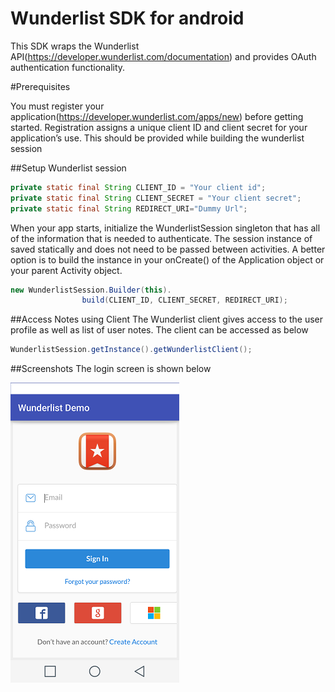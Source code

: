 # Wunderlist SDK for android 

This SDK wraps the Wunderlist API(https://developer.wunderlist.com/documentation) and provides OAuth authentication functionality. 

#Prerequisites

You must register your application(https://developer.wunderlist.com/apps/new) before getting started. Registration assigns a unique client ID and client secret for your application’s use. This should be provided while building the wunderlist session

##Setup Wunderlist session
```java
private static final String CLIENT_ID = "Your client id";
private static final String CLIENT_SECRET = "Your client secret";
private static final String REDIRECT_URI="Dummy Url";
```

When your app starts, initialize the WunderlistSession singleton that has all of the information that is needed to authenticate. The session instance of saved statically and does not need to be passed between activities. A better option is to build the instance in your onCreate() of the Application object or your parent Activity object.

```java
new WunderlistSession.Builder(this).
                build(CLIENT_ID, CLIENT_SECRET, REDIRECT_URI);
```

##Access Notes using Client
The Wunderlist client gives access to the user profile as well as list of user notes. The client can be accessed as below
```java
WunderlistSession.getInstance().getWunderlistClient();
```

##Screenshots
The login screen is shown below


![alt tag](https://github.com/satyajeetgawas/wunderlist-sdk-android/blob/master/Screenshot_1.png)



